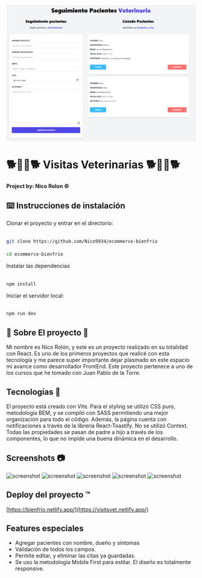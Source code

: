 ![Descripción de la imagen](/src/img/Screen.bmp)


# 🐕🦴🐶🐕 Visitas Veterinarias  🐕🦴🐶🐕



####  Project by: Nico Rolon ©️

## ⌨️  Instrucciones de instalación

Clonar el proyecto y entrar en el directorio:

```bash

git clone https://github.com/Nico9934/ecommerce-bienfrio

cd ecommerce-bienfrio

```

Instalar las dependencias

```bash

npm install

```

Iniciar el servidor local:

```bash

npm run dev

```
## 🔶 Sobre El proyecto 🔶
Mi nombre es Nico Rolón, y este es un proyecto realizado en su totalidad con React. Es uno de los primeros proyectos 
que realicé con esta tecnología y me parece super importante dejar plasmado en este espacio mi avance como desarrollador 
FrontEnd. Este proyecto pertenece a uno de los cursos que he tomado con Juan Pablo de la Torre. 


##  Tecnologías 🚶

El proyecto está creado con Vite. Para el styling se utilizó CSS puro, metodología BEM, y se compiló con SASS permitiendo una mejor organización para todo el código. 
Además, la página cuenta con notificaciones a través de la librería React-Toastify.
No se utilizó Context. Todas las propiedades se pasan de padre a hijo a través de los componentes, lo que no impide una buena dinámica en el desarrollo. 


## Screenshots 📷
![screenshot](https://i.ibb.co/VpCLm1D/1.png)
![screenshot](https://i.ibb.co/LdMLLJF/2.png)
![screenshot](https://i.ibb.co/PhwtDm4/3.png)
![screenshot](https://i.ibb.co/k4FZjKC/4.png)
![screenshot](https://i.ibb.co/s502xGx/5.png)

## Deploy del proyecto ™️

[https://bienfrio.netlify.app/](https://visitsvet.netlify.app/)

##  Features especiales

- Agregar pacientes con nombre, dueño y síntomas
- Validación de todos los campos.
- Permite editar, y eliminar las citas ya guardadas.
- Se uso la metodología Mobile First para estilar. El diseño es totalmente responsive. 

